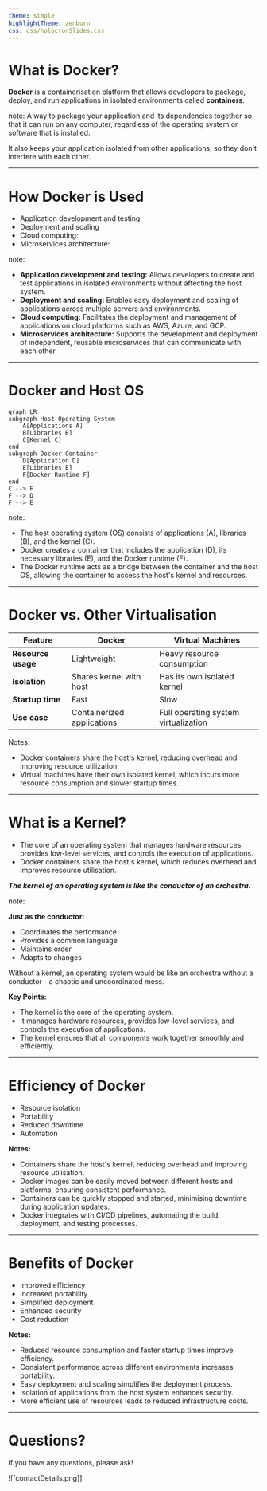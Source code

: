 ```yaml
---
theme: simple
highlightTheme: zenburn
css: css/holocronSlides.css
---
```

# What is Docker?

**Docker** is a containerisation platform that allows developers to package, deploy, and run applications in isolated environments called **containers**.

note:
A way to package your application and its dependencies together so that it can run on any computer, regardless of the operating system or software that is installed. 

It also keeps your application isolated from other applications, so they don't interfere with each other.

---
# How Docker is Used

- Application development and testing
- Deployment and scaling
- Cloud computing:
- Microservices architecture:

note:
- **Application development and testing:** Allows developers to create and test applications in isolated environments without affecting the host system.
- **Deployment and scaling:** Enables easy deployment and scaling of applications across multiple servers and environments.
- **Cloud computing:** Facilitates the deployment and management of applications on cloud platforms such as AWS, Azure, and GCP.
- **Microservices architecture:** Supports the development and deployment of independent, reusable microservices that can communicate with each other.


---
# Docker and Host OS

```mermaid
graph LR
subgraph Host Operating System
    A[Applications A]
    B[Libraries B]
    C[Kernel C]
end
subgraph Docker Container
    D[Application D]
    E[Libraries E]
    F[Docker Runtime F]
end
C --> F
F --> D
F --> E
```


note:

- The host operating system (OS) consists of applications (A), libraries (B), and the kernel (C).
- Docker creates a container that includes the application (D), its necessary libraries (E), and the Docker runtime (F).
- The Docker runtime acts as a bridge between the container and the host OS, allowing the container to access the host's kernel and resources.

---
# Docker vs. Other Virtualisation

|Feature|Docker|Virtual Machines|
|---|---|---|
|**Resource usage**|Lightweight|Heavy resource consumption|
|**Isolation**|Shares kernel with host|Has its own isolated kernel|
|**Startup time**|Fast|Slow|
|**Use case**|Containerized applications|Full operating system virtualization|

Notes:

- Docker containers share the host's kernel, reducing overhead and improving resource utilization.
- Virtual machines have their own isolated kernel, which incurs more resource consumption and slower startup times.

---

# What is a Kernel?

- The core of an operating system that manages hardware resources, provides low-level services, and controls the execution of applications.
- Docker containers share the host's kernel, which reduces overhead and improves resource utilisation.

***The kernel of an operating system is like the conductor of an orchestra.***


note:

**Just as the conductor:**

- Coordinates the performance
- Provides a common language
- Maintains order
- Adapts to changes

Without a kernel, an operating system would be like an orchestra without a conductor - a chaotic and uncoordinated mess.

**Key Points:**

- The kernel is the core of the operating system.
- It manages hardware resources, provides low-level services, and controls the execution of applications.
- The kernel ensures that all components work together smoothly and efficiently.

---



# Efficiency of Docker

- Resource isolation
- Portability
- Reduced downtime
- Automation

**Notes:**

- Containers share the host's kernel, reducing overhead and improving resource utilisation.
- Docker images can be easily moved between different hosts and platforms, ensuring consistent performance.
- Containers can be quickly stopped and started, minimising downtime during application updates.
- Docker integrates with CI/CD pipelines, automating the build, deployment, and testing processes.

---

# Benefits of Docker


- Improved efficiency
- Increased portability
- Simplified deployment
- Enhanced security
- Cost reduction

**Notes:**

- Reduced resource consumption and faster startup times improve efficiency.
- Consistent performance across different environments increases portability.
- Easy deployment and scaling simplifies the deployment process.
- Isolation of applications from the host system enhances security.
- More efficient use of resources leads to reduced infrastructure costs.


---

# Questions?

If you have any questions, please ask!

![[contactDetails.png]]